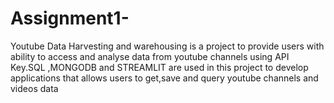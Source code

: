 # Assignment1-
Youtube Data Harvesting and warehousing is a project to provide users with ability to access and analyse data from youtube channels using API Key.SQL ,MONGODB and STREAMLIT are used in this project to develop applications that allows users to get,save and query youtube channels and videos data


